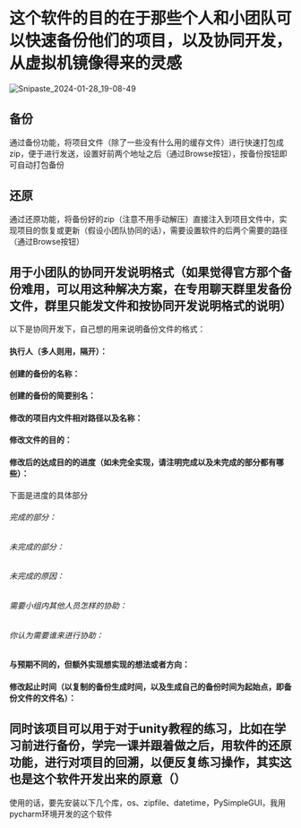 # 这个软件的目的在于那些个人和小团队可以快速备份他们的项目，以及协同开发，从虚拟机镜像得来的灵感
![Snipaste_2024-01-28_19-08-49](https://github.com/existMan/unity-/assets/101923653/279a1285-b7df-4e35-84e8-af72e4dfd4a7)

## 备份

  
  通过备份功能，将项目文件（除了一些没有什么用的缓存文件）进行快速打包成zip，便于进行发送，设置好前两个地址之后（通过Browse按钮），按备份按钮即可自动打包备份

## 还原


  通过还原功能，将备份好的zip（注意不用手动解压）直接注入到项目文件中，实现项目的恢复或更新（假设小团队协同的话），需要设置软件的后两个需要的路径（通过Browse按钮）


## 用于小团队的协同开发说明格式（如果觉得官方那个备份难用，可以用这种解决方案，在专用聊天群里发备份文件，群里只能发文件和按协同开发说明格式的说明）
以下是协同开发下，自己想的用来说明备份文件的格式：
#### 执行人（多人则用，隔开）：
#### 创建的备份的名称：
#### 创建的备份的简要别名：
#### 修改的项目内文件相对路径以及名称：
#### 修改文件的目的：
#### 修改后的达成目的的进度（如未完全实现，请注明完成以及未完成的部分都有哪些）：
下面是进度的具体部分
  ###### 完成的部分：
  ###### 未完成的部分：
  ###### 未完成的原因：
  ###### 需要小组内其他人员怎样的协助：
  ###### 你认为需要谁来进行协助：
#### 与预期不同的，但额外实现想实现的想法或者方向：
#### 修改起止时间（以复制的备份生成时间，以及生成自己的备份时间为起始点，即备份文件的文件名）：


## 同时该项目可以用于对于unity教程的练习，比如在学习前进行备份，学完一课并跟着做之后，用软件的还原功能，进行对项目的回溯，以便反复练习操作，其实这也是这个软件开发出来的原意（）
使用的话，要先安装以下几个库，os、zipfile、datetime，PySimpleGUI，我用pycharm环境开发的这个软件
